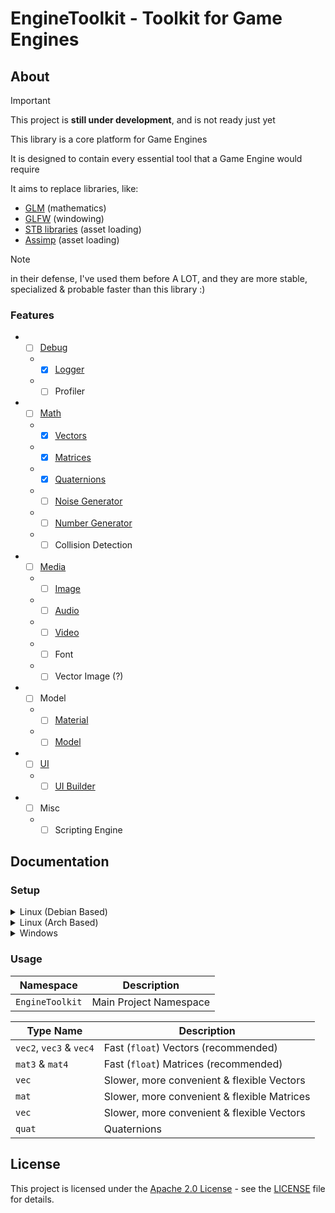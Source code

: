 # EngineToolkit - Toolkit for Game Engines

## About

> [!IMPORTANT]
> This project is **still under development**, and is not ready just yet

This library is a core platform for Game Engines

It is designed to contain every essential tool that a Game Engine would require

It aims to replace libraries, like:
- [GLM](https://glm.g-truc.net/0.9.9) (mathematics)
- [GLFW](https://www.glfw.org) (windowing)
- [STB libraries](https://github.com/nothings/stb) (asset loading)
- [Assimp](https://assimp.org) (asset loading)

> [!NOTE]
> in their defense, I've used them before A LOT, and they are more stable, specialized & probable faster than this library :)

### Features

* - [ ] [Debug](../include/EngineToolkit/debug)
  * - [x] [Logger](../include/EngineToolkit/debug/log.hpp)
  * - [ ] Profiler
* - [ ] [Math](../include/EngineToolkit/math)
  * - [x] [Vectors](../include/EngineToolkit/math/vector)
  * - [x] [Matrices](../include/EngineToolkit/math/matrix)
  * - [x] [Quaternions](../include/EngineToolkit/math/quaternion)
  * - [ ] [Noise Generator](../include/EngineToolkit/math/noise)
  * - [ ] [Number Generator](../include/EngineToolkit/math/random)
  * - [ ] Collision Detection
* - [ ] [Media](../include/EngineToolkit/media)
  * - [ ] [Image](../include/EngineToolkit/media/image.hpp)
  * - [ ] [Audio](../include/EngineToolkit/media/audio.hpp)
  * - [ ] [Video](../include/EngineToolkit/media/video.hpp)
  * - [ ] Font
  * - [ ] Vector Image (?)
* - [ ] Model
  * - [ ] [Material](../include/EngineToolkit/model/material.hpp)
  * - [ ] [Model](../include/EngineToolkit/model/model.hpp)
* - [ ] [UI](../include/EngineToolkit/UI)
  * - [ ] [UI Builder](../include/EngineToolkit/UI/ui.hpp)
* - [ ] Misc
  * - [ ] Scripting Engine

## Documentation

### Setup

<details>
<summary>Linux (Debian Based)</summary>

> TODO

</details>

<details>
<summary>Linux (Arch Based)</summary>

> TODO

</details>

<details>
<summary>Windows</summary>

> TODO

</details>

### Usage

| Namespace       | Description            |
| --------------- | ---------------------- |
| `EngineToolkit` | Main Project Namespace |

| Type Name               | Description                                 |
| ----------------------- | ------------------------------------------- |
| `vec2`, `vec3` & `vec4` | Fast (`float`) Vectors     (recommended)    |
| `mat3` & `mat4`         | Fast (`float`) Matrices    (recommended)    |
| `vec`                   | Slower, more convenient & flexible Vectors  |
| `mat`                   | Slower, more convenient & flexible Matrices |
| `vec`                   | Slower, more convenient & flexible Vectors  |
| `quat`                  | Quaternions                                 |

## License

This project is licensed under the [Apache 2.0 License](LICENSE) - see the [LICENSE](LICENSE) file for details.